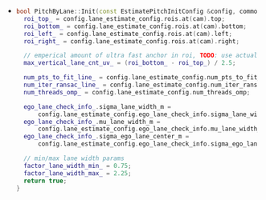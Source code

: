 - ```cpp
  bool PitchByLane::Init(const EstimatePitchInitConfig &config, common::CAMERA_POSITION &cam) {
    roi_top_ = config.lane_estimate_config.rois.at(cam).top;
    roi_bottom_ = config.lane_estimate_config.rois.at(cam).bottom;
    roi_left_ = config.lane_estimate_config.rois.at(cam).left;
    roi_right_ = config.lane_estimate_config.rois.at(cam).right;
  
    // emperical amount of ultra fast anchor in roi, TODO: use actual anchor in roi instead
    max_vertical_lane_cnt_uv_ = (roi_bottom_ - roi_top_) / 2.5;
  
    num_pts_to_fit_line_ = config.lane_estimate_config.num_pts_to_fit_line;
    num_iter_ransac_line_ = config.lane_estimate_config.num_iter_ransac_line;
    num_threads_omp_ = config.lane_estimate_config.num_threads_omp;
  
    ego_lane_check_info_.sigma_lane_width_m =
        config.lane_estimate_config.ego_lane_check_info.sigma_lane_width_m;
    ego_lane_check_info_.mu_lane_width_m =
        config.lane_estimate_config.ego_lane_check_info.mu_lane_width_m;
    ego_lane_check_info_.sigma_ego_lane_center_m =
        config.lane_estimate_config.ego_lane_check_info.sigma_ego_lane_center_m;
  
    // min/max lane width params
    factor_lane_width_min_ = 0.75;
    factor_lane_width_max_ = 2.25;
    return true;
  }
  ```